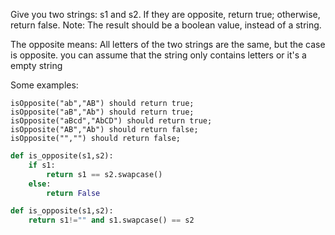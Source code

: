 Give you two strings: s1 and s2. If they are opposite, return true; otherwise, return false. Note: The result should be a boolean value, instead of a string.

The opposite means: All letters of the two strings are the same, but the case is opposite. you can assume that the string only contains letters or it's a empty string

Some examples:
```
isOpposite("ab","AB") should return true;
isOpposite("aB","Ab") should return true;
isOpposite("aBcd","AbCD") should return true;
isOpposite("AB","Ab") should return false;
isOpposite("","") should return false;
```
```python
def is_opposite(s1,s2):
    if s1:
        return s1 == s2.swapcase()
    else:
        return False
```
```python
def is_opposite(s1,s2):
    return s1!="" and s1.swapcase() == s2
```
